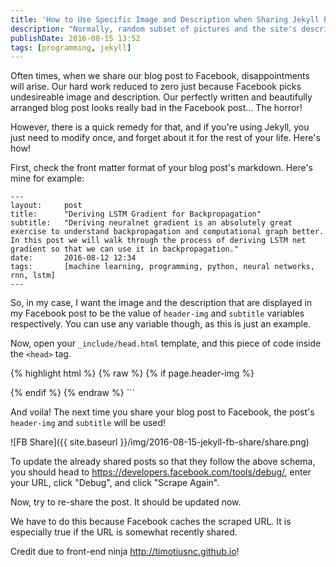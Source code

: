 ```yaml
---
title: 'How to Use Specific Image and Description when Sharing Jekyll Post to Facebook'
description: "Normally, random subset of pictures and the site's description will be picked when we shared our Jekyll blog post URL to Facebook. This is how to force Facebook to use the specific image and description for our blog post!"
publishDate: 2016-08-15 13:52
tags: [programming, jekyll]
---
```


Often times, when we share our blog post to Facebook, disappointments will arise. Our hard work reduced to zero just because Facebook picks undesireable image and description. Our perfectly written and beautifully arranged blog post looks really bad in the Facebook post... The horror!

However, there is a quick remedy for that, and if you're using Jekyll, you just need to modify once, and forget about it for the rest of your life. Here's how!

First, check the front matter format of your blog post's markdown. Here's mine for example:

```
---
layout:     post
title:      "Deriving LSTM Gradient for Backpropagation"
subtitle:   "Deriving neuralnet gradient is an absolutely great exercise to understand backpropagation and computational graph better. In this post we will walk through the process of deriving LSTM net gradient so that we can use it in backpropagation."
date:       2016-08-12 12:34
tags:       [machine learning, programming, python, neural networks, rnn, lstm]
---
```

So, in my case, I want the image and the description that are displayed in my Facebook post to be the value of `header-img` and `subtitle` variables respectively. You can use any variable though, as this is just an example.

Now, open your `_include/head.html` template, and this piece of code inside the `<head>` tag.

{% highlight html %}
{% raw %}
{% if page.header-img %}

<meta property="og:image" content="{{ site.url }}/{{ page.header-img }}" />
{% endif %}

<meta property="og:description" content="{{ page.subtitle }}" />
{% endraw %}
```

And voila! The next time you share your blog post to Facebook, the post's `header-img` and `subtitle` will be used!

![FB Share]({{ site.baseurl }}/img/2016-08-15-jekyll-fb-share/share.png)

To update the already shared posts so that they follow the above schema, you should head to <https://developers.facebook.com/tools/debug/>, enter your URL, click "Debug", and click "Scrape Again".

Now, try to re-share the post. It should be updated now.

We have to do this because Facebook caches the scraped URL. It is especially true if the URL is somewhat recently shared.

Credit due to front-end ninja <http://timotiusnc.github.io>!
